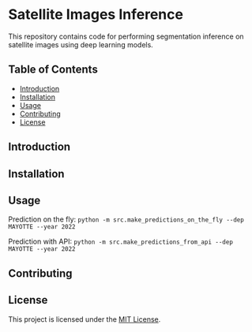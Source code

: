 # Satellite Images Inference

This repository contains code for performing segmentation inference on satellite images
using deep learning models.

## Table of Contents

- [Introduction](#introduction)
- [Installation](#installation)
- [Usage](#usage)
- [Contributing](#contributing)
- [License](#license)

## Introduction

## Installation

## Usage

Prediction on the fly:
`python -m src.make_predictions_on_the_fly --dep MAYOTTE --year 2022`

Prediction with API:
`python -m src.make_predictions_from_api --dep MAYOTTE --year 2022`

## Contributing

## License

This project is licensed under the [MIT License](LICENSE).
